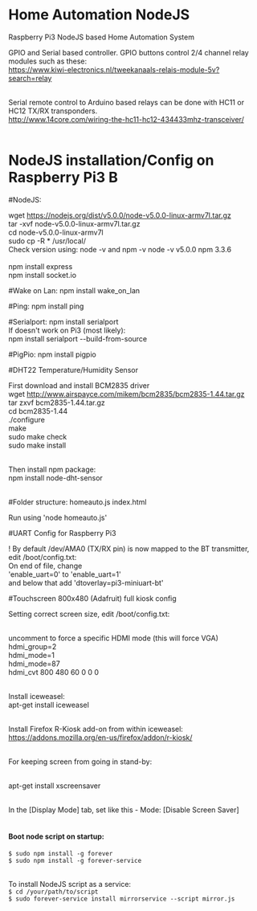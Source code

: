 # Home Automation NodeJS
Raspberry Pi3 NodeJS based Home Automation System

GPIO and Serial based controller.
GPIO buttons control 2/4 channel relay modules such as these: <br>
https://www.kiwi-electronics.nl/tweekanaals-relais-module-5v?search=relay<br><br>

Serial remote control to Arduino based relays can be done with HC11 or HC12 TX/RX transponders.<br>
http://www.14core.com/wiring-the-hc11-hc12-434433mhz-transceiver/
<br><br>


# NodeJS installation/Config on Raspberry Pi3 B

#NodeJS:

wget https://nodejs.org/dist/v5.0.0/node-v5.0.0-linux-armv7l.tar.gz 
<br>tar -xvf node-v5.0.0-linux-armv7l.tar.gz<br>
cd node-v5.0.0-linux-armv7l<br>
sudo cp -R * /usr/local/<br>
Check version using: node -v and npm -v node -v v5.0.0 npm 3.3.6<br><br>
npm install express<br>
npm install socket.io<br>

#Wake on Lan:
npm install wake_on_lan

#Ping:
npm install ping

#Serialport:
npm install serialport<br>
If doesn't work on Pi3 (most likely):<br>
npm install serialport --build-from-source<br>

#PigPio:
npm install pigpio

#DHT22 Temperature/Humidity Sensor

First download and install BCM2835 driver<br>
wget http://www.airspayce.com/mikem/bcm2835/bcm2835-1.44.tar.gz<br>
tar zxvf bcm2835-1.44.tar.gz<br>
cd bcm2835-1.44<br>
./configure<br>
make<br>
sudo make check<br>
sudo make install<br><br>

Then install npm package:<br>
npm install node-dht-sensor<br><br>

#Folder structure:
homeauto.js index.html

Run using 'node homeauto.js'

#UART Config for Raspberry Pi3

! By default /dev/AMA0 (TX/RX pin) is now mapped to the BT transmitter, edit /boot/config.txt:<br>
On end of file, change <br>
'enable_uart=0' to 'enable_uart=1' <br>
and below that add 'dtoverlay=pi3-miniuart-bt' <br>

#Touchscreen 800x480 (Adafruit) full kiosk config

Setting correct screen size, edit /boot/config.txt:<br><br>

uncomment to force a specific HDMI mode (this will force VGA)<br>
hdmi_group=2<br>
hdmi_mode=1<br>
hdmi_mode=87<br>
hdmi_cvt 800 480 60 0 0 0<br><br>

Install iceweasel:<br>
apt-get install iceweasel<br><br>

Install Firefox R-Kiosk add-on from within iceweasel:<br>
https://addons.mozilla.org/en-us/firefox/addon/r-kiosk/
<br><br>

For keeping screen from going in stand-by:<br><br>

apt-get install xscreensaver<br><br>

In the [Display Mode] tab, set like this - Mode: [Disable Screen Saver]<br><br>



#### Boot node script on startup:<br>
`$ sudo npm install -g forever`<br>
`$ sudo npm install -g forever-service`<br><br>

To install NodeJS script as a service:<br>
`$ cd /your/path/to/script`<br>
`$ sudo forever-service install mirrorservice --script mirror.js`<br>

